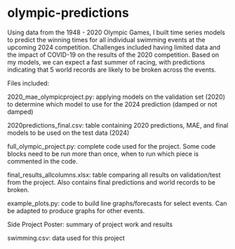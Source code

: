 # olympic-predictions
Using data from the 1948 - 2020 Olympic Games, I built time series models to predict the winning times for all individual swimming events at the upcoming 2024 competition. Challenges included having limited data and the impact of COVID-19 on the results of the 2020 competition. Based on my models, we can expect a fast summer of racing, with predictions indicating that 5 world records are likely to be broken across the events.

Files included:

2020_mae_olympicproject.py: applying models on the validation set (2020) to determine which model to use for the 2024 prediction (damped or not damped)

2020predictions_final.csv: table containing 2020 predictions, MAE, and final models to be used on the test data (2024)

full_olympic_project.py: complete code used for the project. Some code blocks need to be run more than once, when to run which piece is commented in the code.

final_results_allcolumns.xlsx: table comparing all results on validation/test from the project. Also contains final predictions and world records to be broken.

example_plots.py: code to build line graphs/forecasts for select events. Can be adapted to produce graphs for other events.

Side Project Poster: summary of project work and results

swimming.csv: data used for this project
